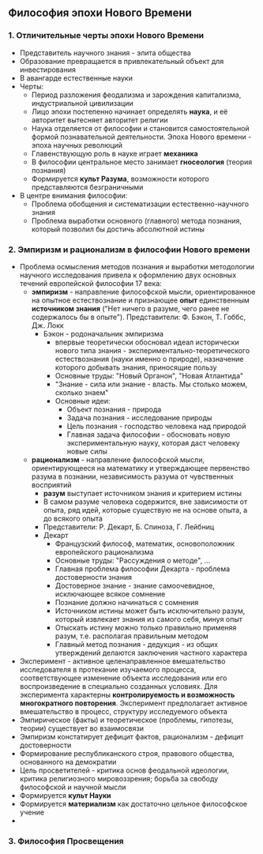 ## Философия эпохи Нового Времени
### 1. Отличительные черты эпохи Нового Времени
- Представитель научного знания - элита общества
- Образование превращается в привлекательный объект для инвестирования
- В авангарде естественные науки
- Черты:
	- Период разложения феодализма и зарождения капитализма, индустриальной цивилизации
	- Лицо эпохи постепенно начинает определять **наука**, и её авторитет вытесняет авторитет религии
	- Наука отделяется от философии и становится самостоятельной формой познавательной деятельности. Эпоха Нового времени - эпоха научных революций
	- Главенствующую роль в науке играет **механика**
	- В философии центральное место занимает **гносеология** (теория познания)
	- Формируется **культ Разума**, возможности которого представляются безграничными
- В центре внимания философии:
	- Проблема обобщения и систематизации естественно-научного знания
	- Проблема выработки основного (главного) метода познания, который позволил бы достичь абсолютной истины
### 2. Эмпиризм и рационализм в философии Нового времени
- Проблема осмысления методов познания и выработки методологии научного исследования привела к оформлению двух основных течений европейской философии 17 века:
	- **эмпиризм** - направление философской мысли, ориентированное на опытное естествознание и признающее **опыт** единственным **источником знания** ("Нет ничего в разуме, чего ранее не содержалось бы в опыте"). Представители: Ф. Бэкон, Т. Гоббс, Дж. Локк
		- Бэкон - родоначальник эмпиризма
			- впервые теоретически обосновал идеал исторически нового типа знания - экспериментально-теоретического естествознания (науки именно о природе), назначение которого добывать знания, приносящие пользу
			- Основные труды: "Новый Органон", "Новая Атлантида"
			- "Знание  - сила или знание - власть. Мы столько можем, сколько знаем"
			- Основные идеи:
				- Объект познания - природа
				- Задача познания - исследование природы
				- Цель познания - господство человека над природой
				- Главная задача философии - обосновать новую экспериментальную науку, которая даст человеку новые силы
	- **рационализм** - направление философской мысли, ориентирующееся на математику и утверждающее первенство разума в познании, независимость разума от чувственных восприятий
		- **разум** выступает источником знания и критерием истины
		- В самом разуме человека содержится, вне зависимости от опыта, ряд идей, которые существую не на основе опыта, а до всякого опыта
		- Представители: Р. Декарт, Б. Спиноза, Г. Лейбниц
		- Декарт
			- Французский философ, математик, основоположник европейского рационализма
			- Основные труды: "Рассуждения о методе", ...
			- Главная проблема философии Декарта - проблема достоверности знания
			- Достоверное знание - знание самоочевидное, исключающее всякое сомнение
			- Познание должно начинаться с сомнения
			- Источником истины может быть исключительно разум, который извлекает знания из самого себя, минуя опыт
			- Отыскать истину можно только правильно применяя разум, т.е. располагая правильным методом
			- Главный метод познания - дедукция - из общих утверждений делаются заключения частного характера
- Эксперимент - активное целенаправленное вмешательство исследователя в протекание изучаемого процесса, соответствующее изменение объекта исследования или его воспроизведение в специально созданных условиях. Для эксперимента характерны **контролируемость и возможность многократного повторения**. Эксперимент предполагает активное вмешательство в процесс, структуру исследуемого объекта
- Эмпирическое (факты) и теоретическое (проблемы, гипотезы, теории) существует во взаимосвязи
- Эмпиризм констатирует дефицит фактов, рационализм - дефицит достоверности
- Формирование республиканского строя, правового общества, основанного на демократии
- Цель просветителей - критика основ феодальной идеологии, критика религиозного мировоззрения; борьба за свободу философской и научной мысли
- Формируется **культ Науки**
- Формируется **материализм** как достаточно цельное философское учение
- 
### 3. Философия Просвещения
